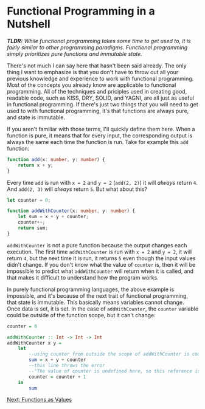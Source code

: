 # Functional Programming in a Nutshell

***TLDR:*** *While functional programming takes some time to get used to, it is fairly similar to other programming paradigms. Functional programming simply prioritizes pure functions and immutable state.*

There's not much I can say here that hasn't been said already. The only thing I want to emphasize is that you don't have to throw out all your previous knowledge and experience to work with functional programming. Most of the concepts you already know are applicable to functional programming. All of the techniques and priciples used in creating good, readable code, such as KISS, DRY, SOLID, and YAGNI, are all just as useful in functional programming. If there's just two things that you will need to get used to with functional programming, it's that functions are always pure, and state is immutable.

If you aren't familiar with those terms, I'll quickly define them here. When a function is pure, it means that for every input, the corresponding output is always the same each time the function is run. Take for example this `add` function:

```typescript
function add(x: number, y: number) {
    return x + y;
}
```

Every time `add` is run with `x = 2` and `y = 2` (`add(2, 2)`) it will *always* return `4`. And `add(2, 3)` will *always* return `5`. But what about this?

```typescript
let counter = 0;

function addWithCounter(x: number, y: number) {
    let sum = x + y + counter;
    counter++;
    return sum;
}
```

`addWithCounter` is not a pure function because the output changes each execution. The first time `addWithCounter` is run with `x = 2` and `y = 2`, it will return `4`, but the next time it is run, it returns `5` even though the input values didn't change. If you don't know what the value of `counter` is, then it will be impossible to predict what `addWithCounter` will return when it is called, and that makes it difficult to understand how the program works.

In purely functional programming languages, the above example is impossible, and it's because of the next trait of functional programming, that state is immutable. This basically means variables cannot change. Once data is set, it is set. In the case of `addWithCounter`, the `counter` variable could be outside of the function scope, but it can't change:

```haskell
counter = 0

addWithCounter :: Int -> Int -> Int
addWithCounter x y =
    let
        --using counter from outside the scope of addWithCounter is completely fine
        sum = x + y + counter
        --this line throws the error
        --"The value of counter is undefined here, so this reference is not allowed."
        counter = counter + 1
    in
        sum
```

[Next: Functions as Values](./functions-as-values.md)